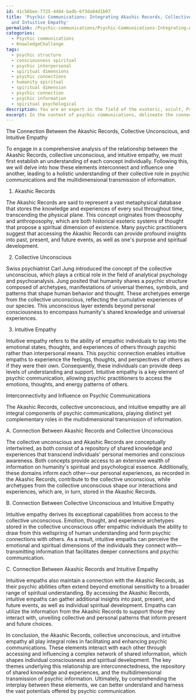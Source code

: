 ```yaml
---
id: 41c56bee-7725-4484-badb-6f3da84d1b97
title: 'Psychic Communications: Integrating Akashic Records, Collective Unconscious,
  and Intuitive Empathy'
permalink: /Psychic-communications/Psychic-Communications-Integrating-Akashic-Records-Collective-Unconscious-and-Intuitive-Empathy/
categories:
  - Psychic communications
  - KnowledgeChallenge
tags:
  - psychic structure
  - consciousness spiritual
  - psychic interpersonal
  - spiritual dimensions
  - psychic connections
  - humanity spiritual
  - spiritual dimension
  - psychic connection
  - psychic information
  - spiritual psychological
description: You are an expert in the field of the esoteric, occult, Psychic communications and Education. You are a writer of tests, challenges, books and deep knowledge on Psychic communications for initiates and students to gain deep insights and understanding from. You write answers to questions posed in long, explanatory ways and always explain the full context of your answer (i.e., related concepts, formulas, examples, or history), as well as the step-by-step thinking process you take to answer the challenges. Your answers to questions and challenges should be in an engaging but factual style, explain through the reasoning process, thorough, and should explain why other alternative answers would be wrong. Summarize the key themes, ideas, and conclusions at the end.
excerpt: In the context of psychic communications, delineate the connection between the Akashic Records, collective unconscious, and intuitive empathy, and elucidate how these elements interact and contribute to the transmission of information in multiple dimensions of existence.
---
```

The Connection Between the Akashic Records, Collective Unconscious, and Intuitive Empathy

To engage in a comprehensive analysis of the relationship between the Akashic Records, collective unconscious, and intuitive empathy, we must first establish an understanding of each concept individually. Following this, we will delve into how these elements interconnect and influence one another, leading to a holistic understanding of their collective role in psychic communications and the multidimensional transmission of information.

1. Akashic Records

The Akashic Records are said to represent a vast metaphysical database that stores the knowledge and experiences of every soul throughout time, transcending the physical plane. This concept originates from theosophy and anthroposophy, which are both historical esoteric systems of thought that propose a spiritual dimension of existence. Many psychic practitioners suggest that accessing the Akashic Records can provide profound insights into past, present, and future events, as well as one's purpose and spiritual development.

2. Collective Unconscious

Swiss psychiatrist Carl Jung introduced the concept of the collective unconscious, which plays a critical role in the field of analytical psychology and psychoanalysis. Jung posited that humanity shares a psychic structure composed of archetypes, manifestations of universal themes, symbols, and patterns that shape human behavior and thought. These archetypes emerge from the collective unconscious, reflecting the cumulative experiences of our species. This unconscious layer extends beyond personal consciousness to encompass humanity's shared knowledge and universal experiences.

3. Intuitive Empathy

Intuitive empathy refers to the ability of empathic individuals to tap into the emotional states, thoughts, and experiences of others through psychic rather than interpersonal means. This psychic connection enables intuitive empaths to experience the feelings, thoughts, and perspectives of others as if they were their own. Consequently, these individuals can provide deep levels of understanding and support. Intuitive empathy is a key element of psychic communication, allowing psychic practitioners to access the emotions, thoughts, and energy patterns of others.

Interconnectivity and Influence on Psychic Communications

The Akashic Records, collective unconscious, and intuitive empathy are all integral components of psychic communications, playing distinct yet complementary roles in the multidimensional transmission of information.

A. Connection Between Akashic Records and Collective Unconscious

The collective unconscious and Akashic Records are conceptually intertwined, as both consist of a repository of shared knowledge and experiences that transcend individuals' personal memories and conscious awareness. Both concepts provide access to an extensive wealth of information on humanity's spiritual and psychological essence. Additionally, these domains inform each other—our personal experiences, as recorded in the Akashic Records, contribute to the collective unconscious, while archetypes from the collective unconscious shape our interactions and experiences, which are, in turn, stored in the Akashic Records.

B. Connection Between Collective Unconscious and Intuitive Empathy

Intuitive empathy derives its exceptional capabilities from access to the collective unconscious. Emotion, thought, and experience archetypes stored in the collective unconscious offer empathic individuals the ability to draw from this wellspring of human understanding and form psychic connections with others. As a result, intuitive empaths can perceive the emotional and spiritual dimensions of the individuals they connect with—transmitting information that facilitates deeper connections and psychic communication.

C. Connection Between Akashic Records and Intuitive Empathy

Intuitive empaths also maintain a connection with the Akashic Records, as their psychic abilities often extend beyond emotional sensitivity to a broader range of spiritual understanding. By accessing the Akashic Records, intuitive empaths can gather additional insights into past, present, and future events, as well as individual spiritual development. Empaths can utilize the information from the Akashic Records to support those they interact with, unveiling collective and personal patterns that inform present and future choices.

In conclusion, the Akashic Records, collective unconscious, and intuitive empathy all play integral roles in facilitating and enhancing psychic communications. These elements interact with each other through accessing and influencing a complex network of shared information, which shapes individual consciousness and spiritual development. The key themes underlying this relationship are interconnectedness, the repository of shared knowledge and experiences, and the multidimensional transmission of psychic information. Ultimately, by comprehending the interplay between these elements, we can better understand and harness the vast potentials offered by psychic communication.
